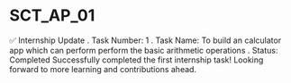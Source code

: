 # SCT_AP_01
✅ Internship Update . Task Number: 1 .  Task Name: To build an calculator app which can perform perform the basic arithmetic operations .   Status: Completed    Successfully completed the first internship task! Looking forward to more learning and contributions ahead.
